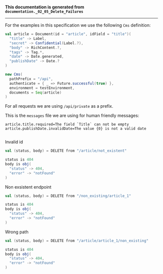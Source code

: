**This documentation is generated from `documentation._02_05_Delete_Failures`**

---
For the examples in this specification we use the following
`Cms` definition:

```scala
val article = Document(id = "article", idField = "title")(
  "title" -> Label,
  "secret" -> Confidential(Label.?),
  "body" -> RichContent.?,
  "tags" -> Tag.*,
  "date" -> Date.generated,
  "publishDate" -> Date.?
)

new Cms(
  pathPrefix = "/api",
  authenticate = { _ => Future.successful(true) },
  environment = testEnvironment,
  documents = Seq(article)
)
```

For all requests we are using `/api/private` as a prefix.

This is the `messages` file we are using for human friendly messages:
```
article.title.required=The field `Title` can not be empty
article.publishDate.invalidDate=The value {0} is not a valid date


```
Invalid id
```scala
val (status, body) = DELETE from "/article/not_existent"

status is 404
body is obj(
  "status" -> 404,
  "error" -> "notFound"
)
```
Non exsistent endpoint
```scala
val (status, body) = DELETE from "/non_existing/article_1"

status is 404
body is obj(
  "status" -> 404,
  "error" -> "notFound"
)
```
Wrong path
```scala
val (status, body) = DELETE from "/article/article_1/non_existing"

status is 404
body is obj(
  "status" -> 404,
  "error" -> "notFound"
)
```
